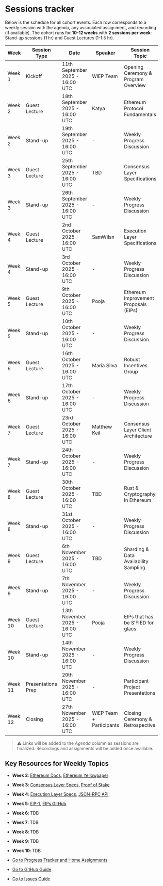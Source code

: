 # Sessions tracker

Below is the schedule for all cohort events. Each row corresponds to a weekly session with the agenda, any associated assignment, and recording (if available). The cohort runs for **10-12 weeks** with **2 sessions per week**: Stand-up sessions (1 hr) and Guest Lectures (1-1.5 hr).

| Week    | Session Type | Date | Speaker | Session Topic         | Assignment | Recording |
|---------|--------------|------------|---------------|----------------------------|------------|-----------|
| Week 1  | Kickoff      | 11th September 2025 - 16:00 UTC       |   WiEP Team   | Opening Ceremony & Program Overview | - | TBD |
| Week 2  | Guest Lecture| 18th September 2025 - 16:00 UTC        | Katya           | Ethereum Protocol Fundamentals | TBD | TBD |
| Week 2  | Stand-up     | 19th September 2025 - 16:00 UTC        | -             | Weekly Progress Discussion | - | - |
| Week 3  | Guest Lecture| 25th September 2025 - 16:00 UTC         | TBD           | Consensus Layer Specifications | TBD | TBD |
| Week 3  | Stand-up     | 26th September 2025 - 16:00 UTC        | -             |  Weekly Progress Discussion | - | - |
| Week 4  | Guest Lecture| 2nd October 2025 - 16:00 UTC         | SamWilsn | Execution Layer Specifications | TBD  | TBD |
| Week 4  | Stand-up     | 3rd October 2025 - 16:00 UTC        | -             |  Weekly Progress Discussion | - | - |
| Week 5  | Guest Lecture| 9th October 2025 - 16:00 UTC        | Pooja         | Ethereum Improvement Proposals (EIPs) | TBD | TBD |
| Week 5  | Stand-up     | 10th October 2025 - 16:00 UTC        | -             |  Weekly Progress Discussion | - | - |
| Week 6  | Guest Lecture| 16th October 2025 - 16:00 UTC        | Maria Silva           | Robust Incentives Group | TBD | TBD |
| Week 6  | Stand-up     | 17th October 2025 - 16:00 UTC        | -             |  Weekly Progress Discussion | - | - |
| Week 7  | Guest Lecture| 23rd October 2025 - 16:00 UTC        | Matthew Keil | Consensus Layer Client Architecture | TBD | TBD |
| Week 7  | Stand-up     | 24th October 2025 - 16:00 UTC        | -             |  Weekly Progress Discussion | - | - |
| Week 8  | Guest Lecture| 30th October 2025 - 16:00 UTC        | TBD           | Rust & Cryptography in Ethereum | TBD | TBD |
| Week 8  | Stand-up     | 31st October 2025 - 16:00 UTC        | -             |  Weekly Progress Discussion | - | - |
| Week 9  | Guest Lecture| 6th November 2025 - 16:00 UTC        | TBD | Sharding & Data Availability Sampling | TBD | TBD |
| Week 9  | Stand-up     | 7th November 2025 - 16:00 UTC        | -             |  Weekly Progress Discussion | - | - |
| Week 10 | Guest Lecture| 13th November 2025 - 16:00 UTC        | Pooja | EIPs that has be S’FIED for glaos | TBD | TBD |
| Week 10 | Stand-up     | 14th November 2025 - 16:00 UTC        | -             |  Weekly Progress Discussion | - | - |
| Week 11 | Presentations Prep| 20th November 2025 - 16:00 UTC        | -  | Participant Project Presentations | TBD | - |
| Week 12 | Closing      | 27th November 2025 - 16:00 UTC        | WiEP Team + Participants     | Closing Ceremony & Retrospective | TBD | TBD |

> &#x26A0; Links will be added to the *Agenda* column as sessions are finalized. Recordings and assignments will be added once available.

## Key Resources for Weekly Topics

- **Week 2**: [Ethereum Docs](https://ethereum.org/en/developers/docs/), [Ethereum Yellowpaper](https://ethereum.github.io/yellowpaper/paper.pdf)
- **Week 3**: [Consensus Layer Specs](https://github.com/ethereum/consensus-specs), [Proof of Stake](https://ethereum.org/en/developers/docs/consensus-mechanisms/pos/)
- **Week 4**: [Execution Layer Specs](https://github.com/ethereum/execution-specs), [JSON-RPC API](https://ethereum.org/en/developers/docs/apis/json-rpc/)
- **Week 5**: [EIP-1](https://eips.ethereum.org/EIPS/eip-1), [EIPs GitHub](https://github.com/ethereum/EIPs)
- **Week 6**: TDB
- **Week 7**: TDB
- **Week 8**: TDB
- **Week 9**: TDB
- **Week 10**: TDB

- [Go to Progress Tracker and Home Assignments](./2-progress-tracker.md)
- [Go to GitHub Guide](./3-github-guide.md)
- [Go to Issues Guide](./4-issues-guide.md)
